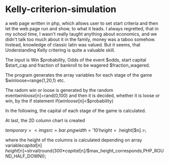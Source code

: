 # Kelly-criterion-simulation
a web page written in php, which allows user to set start criteria and then let the web page run and show, to what it leads. I always regretted, that in my school time, I wasn't really taught anything about economics, and we didn't talk too much about it in the family, money was a taboo somehow. Instead, knowledge of classic latin was valued. But it seems, that Understanding Kelly critering is quite a valuable skill.

The input is Win $probability, Odds of the event $odds, start capital $start_cap and fraction of bankroll to be wagered $fraction_wagered.

The program generates the array variables for each stage of the game  $winloose=range(1,20,1) etc.

The radom win or loose is generated by the random event$winloose[$n]=rand(0,100) and then it is decided, whether it is loose or win, by the if statement if($winloose[$n]<$probability)

In the following, the capital of each stage of the game is calculated.

At last, the 2D column chart is created


 $temporary=<img src=bar.png  width='10' height=.$height[$n].>;
 
 where the height of the columns is calculated  depending on array variable$capital[$n]
  $height[$n]=strval(round(300*$capital[$n]/$max_height_corresponds,PHP_ROUND_HALF_DOWN));
